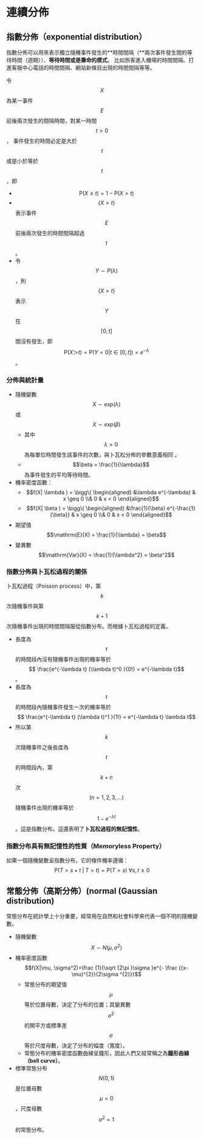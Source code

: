# 連續分佈

## 指數分佈（exponential distribution）

指數分佈可以用來表示獨立隨機事件發生的**時間間隔（**兩次事件發生間的等待時間（週期））、**等待時間或是壽命的模式**。 比如旅客進入機場的時間間隔、打進客服中心電話的時間間隔、網站新條目出現的時間間隔等等。

令$$X$$ 為某一事件$$E$$ 前後兩次發生的間隔時間，對某一時間$$ t>0$$， 事件發生的時間必定是大於$$t$$或是小於等於$$t$$，即

* $$\mathrm{P}({X \leq t})=1−\mathrm{P}({X>t}) $$
* $$\{X>t\}$$表示事件$$E$$前後兩次發生的時間間隔超過$$t$$。
* 令$$Y \sim P(\lambda)$$，則$$\{X>t\}$$表示$$Y$$在$$[0,t]$$間沒有發生，即$$\mathrm{P}({X＞t})=\mathrm{P}(Y=0|t \in [0,t])=e^{−\lambda} $$。

### 分佈與統計量

* 隨機變數$$X \sim exp(\lambda)$$或$$X \sim exp(\beta)$$
  * 其中$$\lambda > 0$$為每單位時間發生該事件的次數，與卜瓦松分佈的參數意義相同 。
  * $$\beta = \frac{1}{\lambda}$$為事件發生的平均等待時間。
* 機率密度函數：
  * $$f(X| \lambda ) = \bigg\{ \begin{aligned} &\lambda e^{-\lambda} &  x \geq 0 \\& 0 & x < 0 \end{aligned}$$
  * $$f(X| \beta ) = \bigg\{ \begin{aligned} &\frac{1}{\beta} e^{-\frac{1}{\beta}} &  x \geq 0 \\& 0 & x < 0 \end{aligned}$$
* 期望值 $$\mathrm{E}(X) = \frac{1}{\lambda} = \beta$$
* 變異數 $$\mathrm{Var}(X)  = \frac{1}{\lambda^2} = \beta^2$$

### 指數分佈與卜瓦松過程的關係

卜瓦松過程（Poisson process）中，第$$k$$次隨機事件與第$$k+1$$次隨機事件出現的時間間隔服從指數分布。而根據卜瓦松過程的定義，

* 長度為$$t$$的時間段內沒有隨機事件出現的機率等於 $$ \frac{e^{-\lambda t} (\lambda t)^0 }{0!} = e^{-\lambda t}$$。
* 長度為$$t$$的時間段內隨機事件發生一次的機率等於$$ \frac{e^{-\lambda t} (\lambda t)^1 }{1!} = e^{-\lambda t} \lambda t$$
* 所以第$$k$$次隨機事件之後長度為$$t$$的時間段內，第$$k+n$$次 $$(n=1, 2, 3, \ldots)$$隨機事件出現的機率等於$$1-e^{-\lambda t}$$。這是指數分布。這還表明了**卜瓦松過程的無記憶性**。

### 指數分布具有無記憶性的性質（Memoryless Property）

如果一個隨機變數呈指數分布，它的條件機率遵循：$$\displaystyle \mathrm{P}(T>s+t\;|\;T>t)= \mathrm{P}(T>s) ~ \forall s, t  \geq 0$$

## 常態分佈（高斯分佈）\(normal \(Gaussian distribution\)

常態分布在統計學上十分重要，經常用在自然和社會科學來代表一個不明的隨機變數。

* 隨機變數 $$X \sim N(\mu, \sigma^2)$$
* 機率密度函數 $$f(X|\mu, \sigma^2)=\frac {1}{\sqrt {2\pi }\sigma }e^{- \frac {(x-\mu)^{2}}{2\sigma ^{2}}}$$
  * 常態分布的期望值$$\mu$$ 等於位置母數，決定了分布的位置；其變異數$$\sigma ^{2}$$的開平方或標準差$$\sigma$$ 等於尺度母數，決定了分布的幅度（寬度）。
  * 常態分布的機率密度函數曲線呈鐘形，因此人們又經常稱之為**鐘形曲線（bell curve）**。
* 標準常態分布$$N(0,1)$$是位置母數$$\mu =0$$，尺度母數$$\sigma^2 = 1$$的常態分布。

